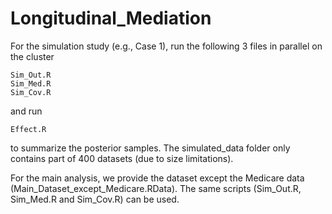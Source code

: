 # Longitudinal_Mediation

For the simulation study (e.g., Case 1), run the following 3 files in parallel on the cluster
```
Sim_Out.R
Sim_Med.R
Sim_Cov.R
```
and run
```
Effect.R
```
to summarize the posterior samples. The simulated_data folder only contains part of 400 datasets (due to size limitations).

For the main analysis, we provide the dataset except the Medicare data (Main_Dataset_except_Medicare.RData). The same scripts (Sim_Out.R, Sim_Med.R and Sim_Cov.R) can be used.
